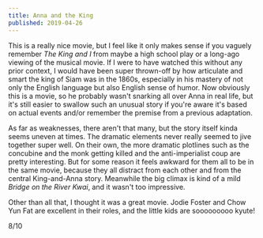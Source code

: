 ```yaml
---
title: Anna and the King
published: 2019-04-26
---
```


This is a really nice movie, but I feel like it only makes sense if you vaguely remember _The King and I_ from maybe a high school play or a long-ago viewing of the musical movie. If I were to have watched this without any prior context, I would have been super thrown-off by how articulate and smart the king of Siam was in the 1860s, especially in his mastery of not only the English language but also English sense of humor. Now obviously this is a movie, so he probably wasn't snarking all over Anna in real life, but it's still easier to swallow such an unusual story if you're aware it's based on actual events and/or remember the premise from a previous adaptation.

As far as weaknesses, there aren't that many, but the story itself kinda seems uneven at times. The dramatic elements never really seemed to jive together super well. On their own, the more dramatic plotlines such as the concubine and the monk getting killed and the anti-imperialist coup are pretty interesting. But for some reason it feels awkward for them all to be in the same movie, because they all distract from each other and from the central King-and-Anna story. Meanwhile the big climax is kind of a mild _Bridge on the River Kwai_, and it wasn't too impressive.

Other than all that, I thought it was a great movie. Jodie Foster and Chow Yun Fat are excellent in their roles, and the little kids are sooooooooo kyute!

8/10

